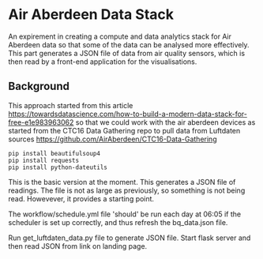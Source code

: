 # Air Aberdeen Data Stack 
An expirement in creating a compute and data analytics stack for Air Aberdeen data so that some of the data can be analysed more effectively. This part generates a JSON file of data from air quality sensors, which is then read by a front-end application for the visualisations.

## Background
This approach started from this article 
https://towardsdatascience.com/how-to-build-a-modern-data-stack-for-free-e1e983963062 so that we could work with the air aberdeen devices as started from the CTC16 Data Gathering repo to pull data from Luftdaten sources
https://github.com/AirAberdeen/CTC16-Data-Gathering 

    pip install beautifulsoup4
    pip install requests
    pip install python-dateutils


This is the basic version at the moment.
This generates a JSON file of readings.
The file is not as large as previously, so something is not being read. Howevever, it provides a starting point.

The workflow/schedule.yml file 'should' be run each day at 06:05 if the scheduler is set up correctly, and thus refresh the bq_data.json file.

Run get_luftdaten_data.py file to generate JSON file.
Start flask server and then read JSON from link on landing page.



